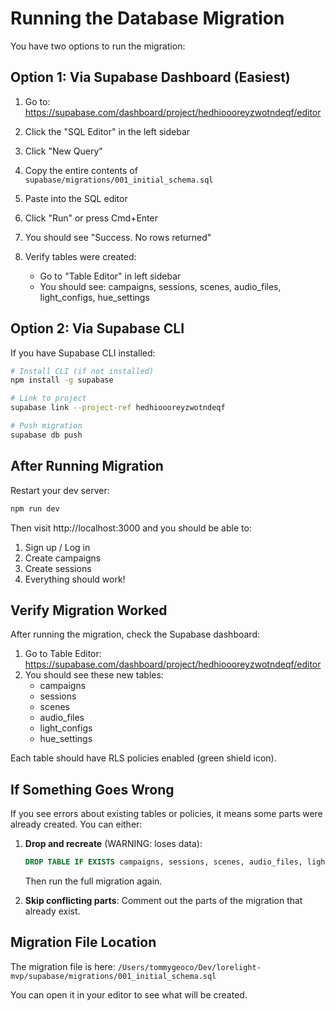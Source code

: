# Running the Database Migration

You have two options to run the migration:

## Option 1: Via Supabase Dashboard (Easiest)

1. Go to: https://supabase.com/dashboard/project/hedhioooreyzwotndeqf/editor

2. Click the "SQL Editor" in the left sidebar

3. Click "New Query"

4. Copy the entire contents of `supabase/migrations/001_initial_schema.sql`

5. Paste into the SQL editor

6. Click "Run" or press Cmd+Enter

7. You should see "Success. No rows returned"

8. Verify tables were created:
   - Go to "Table Editor" in left sidebar
   - You should see: campaigns, sessions, scenes, audio_files, light_configs, hue_settings

## Option 2: Via Supabase CLI

If you have Supabase CLI installed:

```bash
# Install CLI (if not installed)
npm install -g supabase

# Link to project
supabase link --project-ref hedhioooreyzwotndeqf

# Push migration
supabase db push
```

## After Running Migration

Restart your dev server:

```bash
npm run dev
```

Then visit http://localhost:3000 and you should be able to:
1. Sign up / Log in
2. Create campaigns
3. Create sessions
4. Everything should work!

## Verify Migration Worked

After running the migration, check the Supabase dashboard:

1. Go to Table Editor: https://supabase.com/dashboard/project/hedhioooreyzwotndeqf/editor
2. You should see these new tables:
   - campaigns
   - sessions
   - scenes
   - audio_files
   - light_configs
   - hue_settings

Each table should have RLS policies enabled (green shield icon).

## If Something Goes Wrong

If you see errors about existing tables or policies, it means some parts were already created. You can either:

1. **Drop and recreate** (WARNING: loses data):
   ```sql
   DROP TABLE IF EXISTS campaigns, sessions, scenes, audio_files, light_configs, hue_settings CASCADE;
   ```
   Then run the full migration again.

2. **Skip conflicting parts**: Comment out the parts of the migration that already exist.

## Migration File Location

The migration file is here:
`/Users/tommygeoco/Dev/lorelight-mvp/supabase/migrations/001_initial_schema.sql`

You can open it in your editor to see what will be created.